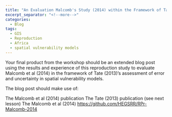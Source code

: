 ```yaml
---
title: "An Evaluation Malcomb's Study (2014) within the Framework of Tate's Assessment (2013)"
excerpt_separator: "<!--more-->"
categories:
  - Blog
tags:
  - GIS
  - Reproduction
  - Africa
  - spatial vulnerability models
---
```


Your final product from the workshop should be an extended blog 
post using the results and experience of this reproduction study to 
evaluate Malcomb et al (2014) in the framework of Tate (2013)’s assessment 
of error and uncertainty in spatial vulnerability models.

The blog post should make use of:

The Malcomb et al (2014) publication
The Tate (2013) publication (see next lesson)
The Malcomb et al (2014) https://github.com/HEGSRR/RPr-Malcomb-2014
